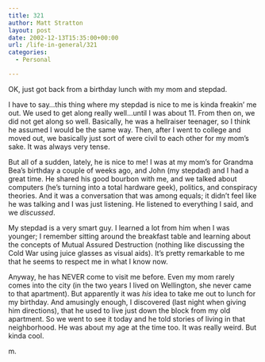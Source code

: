 ```yaml
---
title: 321
author: Matt Stratton
layout: post
date: 2002-12-13T15:35:00+00:00
url: /life-in-general/321
categories:
  - Personal

---
```

OK, just got back from a birthday lunch with my mom and stepdad.

I have to say&#8230;this thing where my stepdad is nice to me is kinda freakin&#8217; me out. We used to get along really well&#8230;until I was about 11. From then on, we did not get along so well. Basically, he was a hellraiser teenager, so I think he assumed I would be the same way. Then, after I went to college and moved out, we basically just sort of were civil to each other for my mom&#8217;s sake. It was always very tense.

But all of a sudden, lately, he is nice to me! I was at my mom&#8217;s for Grandma Bea&#8217;s birthday a couple of weeks ago, and John (my stepdad) and I had a great time. He shared his good bourbon with me, and we talked about computers (he&#8217;s turning into a total hardware geek), politics, and conspiracy theories. And it was a conversation that was among equals; it didn&#8217;t feel like he was talking and I was just listening. He listened to everything I said, and we _discussed_.

My stepdad is a very smart guy. I learned a lot from him when I was younger; I remember sitting around the breakfast table and learning about the concepts of Mutual Assured Destruction (nothing like discussing the Cold War using juice glasses as visual aids). It&#8217;s pretty remarkable to me that he seems to respect me in what I know now.

Anyway, he has NEVER come to visit me before. Even my mom rarely comes into the city (in the two years I lived on Wellington, she never came to that apartment). But apparently it was _his_ idea to take me out to lunch for my birthday. And amusingly enough, I discovered (last night when giving him directions), that he used to live just down the block from my old apartment. So we went to see it today and he told stories of living in that neighborhood. He was about my age at the time too. It was really weird. But kinda cool.

m.